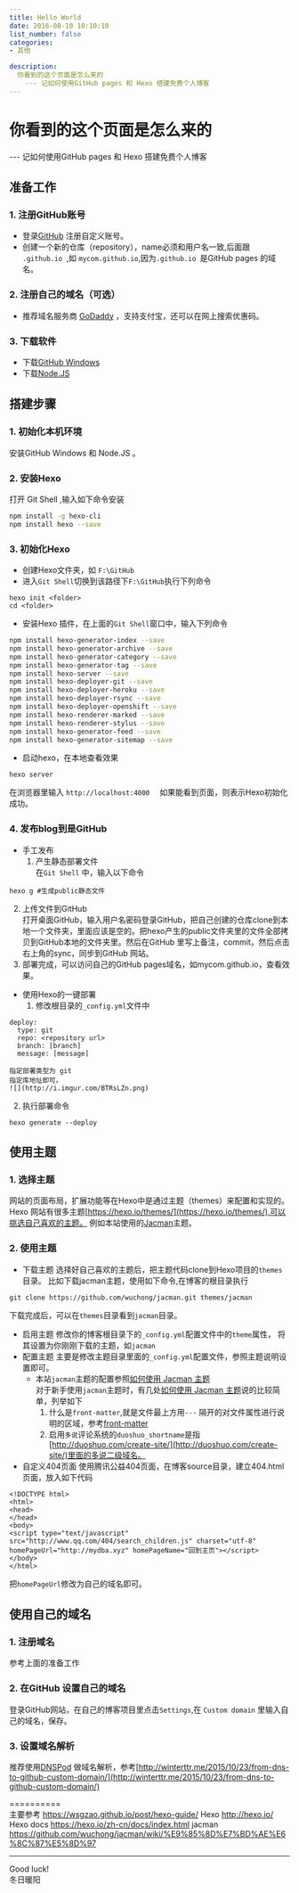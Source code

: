 ```yaml
---
title: Hello World  
date: 2016-08-10 10:10:10  
list_number: false  
categories:  
- 其他

description:  
  你看到的这个页面是怎么来的  
    --- 记如何使用GitHub pages 和 Hexo 搭建免费个人博客
---
```



# 你看到的这个页面是怎么来的
  --- 记如何使用GitHub pages 和 Hexo 搭建免费个人博客



## 准备工作

### 1. 注册GitHub账号  
- 登录[GitHub](https://github.com/) 注册自定义账号。
- 创建一个新的仓库（repository），name必须和用户名一致,后面跟
`.github.io `,如 `mycom.github.io`,因为`.github.io `是GitHub pages 的域名。

### 2. 注册自己的域名（可选）
- 推荐域名服务商 [GoDaddy](http://www.godaddy.com/) ，支持支付宝，还可以在网上搜索优惠码。

### 3. 下载软件
- 下载[GitHub Windows](https://windows.github.com/)
- 下载[Node.JS](http://nodejs.org/)

## 搭建步骤

### 1. 初始化本机环境
安装GitHub Windows 和 Node.JS 。
### 2. 安装Hexo
打开 Git Shell ,输入如下命令安装
``` sh
npm install -g hexo-cli
npm install hexo --save
```

### 3. 初始化Hexo
- 创建Hexo文件夹，如 ` F:\GitHub `
- 进入` Git Shell `切换到该路径下` F:\GitHub `执行下列命令
```
hexo init <folder>
cd <folder>
```
- 安装Hexo 插件，在上面的` Git Shell `窗口中，输入下列命令
```bash
npm install hexo-generator-index --save
npm install hexo-generator-archive --save
npm install hexo-generator-category --save
npm install hexo-generator-tag --save
npm install hexo-server --save
npm install hexo-deployer-git --save
npm install hexo-deployer-heroku --save
npm install hexo-deployer-rsync --save
npm install hexo-deployer-openshift --save
npm install hexo-renderer-marked --save
npm install hexo-renderer-stylus --save
npm install hexo-generator-feed --save
npm install hexo-generator-sitemap --save
```
- 启动hexo，在本地查看效果
```
hexo server
``` 
在浏览器里输入 `http://localhost:4000  `
如果能看到页面，则表示Hexo初始化成功。

### 4. 发布blog到是GitHub
- 手工发布  
  1. 产生静态部署文件     
在` Git Shell ` 中，输入以下命令
```
hexo g #生成public静态文件
```
  2. 上传文件到GitHub   
打开桌面GitHub，输入用户名密码登录GitHub，把自己创建的仓库clone到本地一个文件夹，里面应该是空的。把hexo产生的public文件夹里的文件全部拷贝到GitHub本地的文件夹里。然后在GitHub 里写上备注，commit，然后点击右上角的sync，同步到GitHub 网站。
  3. 部署完成，可以访问自己的GitHub pages域名，如mycom.github.io，查看效果。

- 使用Hexo的一键部署  
  1. 修改根目录的`_config.yml`文件中
```
deploy:
  type: git
  repo: <repository url>
  branch: [branch]
  message: [message]
```

    指定部署类型为 git  
    指定库地址即可。
    ![](http://i.imgur.com/BTRsLZn.png)
  2. 执行部署命令
```
hexo generate --deploy
```


## 使用主题
### 1. 选择主题  
网站的页面布局，扩展功能等在Hexo中是通过主题（themes）来配置和实现的。
Hexo 网站有很多主题[https://hexo.io/themes/](https://hexo.io/themes/),可以挑选自己喜欢的主题。
例如本站使用的[Jacman](https://github.com/wuchong/jacman)主题。

### 2. 使用主题  
- 下载主题
选择好自己喜欢的主题后，把主题代码clone到Hexo项目的`themes`目录。
比如下载jacman主题，使用如下命令,在博客的根目录执行
```
git clone https://github.com/wuchong/jacman.git themes/jacman
```
下载完成后，可以在`themes`目录看到`jacman`目录。
- 启用主题
修改你的博客根目录下的`_config.yml`配置文件中的`theme`属性，
将其设置为你刚刚下载的主题，如`jacman`
- 配置主题
主要是修改主题目录里面的`_config.yml`配置文件，参照主题说明设置即可。
  - 本站`jacman`主题的配置参照[如何使用 Jacman 主题](http://jacman.wuchong.me/2014/11/20/how-to-use-jacman/)  
  对于新手使用`jacman`主题时，有几处[如何使用 Jacman 主题](http://jacman.wuchong.me/2014/11/20/how-to-use-jacman/)说的比较简单，列举如下
    1. 什么是`front-matter`,就是文件最上方用`---` 隔开的对文件属性进行说明的区域，参考[front-matter](https://hexo.io/zh-cn/docs/permalinks.html)
    2. 启用`多说`评论系统的`duoshuo_shortname`是指[http://duoshuo.com/create-site/](http://duoshuo.com/create-site/)里面的多说二级域名。
- 自定义404页面
使用腾讯公益404页面，在博客source目录，建立404.html页面，放入如下代码
```
<!DOCTYPE html>
<html>
<head>
</head>
<body>
<script type="text/javascript" src="http://www.qq.com/404/search_children.js" charset="utf-8" homePageUrl="http://mydba.xyz" homePageName="回到主页"></script>
</body>
</html>
```
把`homePageUrl`修改为自己的域名即可。

## 使用自己的域名

### 1. 注册域名
参考上面的准备工作

### 2. 在GitHub 设置自己的域名
登录GitHub网站，在自己的博客项目里点击`Settings`,在  `Custom domain` 里输入自己的域名，保存。

### 3. 设置域名解析
推荐使用[DNSPod](https://www.dnspod.cn/)  做域名解析，参考[http://winterttr.me/2015/10/23/from-dns-to-github-custom-domain/](http://winterttr.me/2015/10/23/from-dns-to-github-custom-domain/)

==========  
主要参考 https://wsgzao.github.io/post/hexo-guide/
Hexo http://hexo.io/
Hexo docs https://hexo.io/zh-cn/docs/index.html
jacman  https://github.com/wuchong/jacman/wiki/%E9%85%8D%E7%BD%AE%E6%8C%87%E5%8D%97


---
Good luck!  
冬日暖阳
